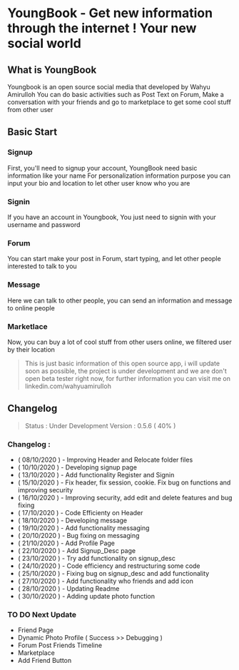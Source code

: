 # YoungBook - Get new information through the internet ! Your new social world
## What is YoungBook
Youngbook is an open source social media that developed by Wahyu Amirulloh
You can do basic activities such as Post Text on Forum, Make a conversation with your friends and go to marketplace to get some cool stuff from other user

## Basic Start
### Signup
First, you'll need to signup your account, YoungBook need basic information like your name
For personalization information purpose you can input your bio and location to let other user know who you are
### Signin
If you have an account in Youngbook, You just need to signin with your username and password
### Forum
You can start make your post in Forum, start typing, and let other people interested to talk to you
### Message
Here we can talk to other people, you can send an information and message to online people
### Marketlace
Now, you can buy a lot of cool stuff from other users online, we filtered user by their location

> This is just basic information of this open source app, i will update soon as possible, the project is under development and we are don't open beta tester right now, for further information you can visit me on linkedin.com/wahyuamirulloh 

## Changelog
> Status : Under Development
> Version : 0.5.6 ( 40% )
### Changelog :
- ( 08/10/2020 ) - Improving Header and Relocate folder files
- ( 10/10/2020 ) - Developing signup page
- ( 13/10/2020 ) - Add functionality Register and Signin
- ( 15/10/2020 ) - Fix header, fix session, cookie. Fix bug on functions and improving security
- ( 16/10/2020 ) - Improving security, add edit and delete features and bug fixing
- ( 17/10/2020 ) - Code Efficienty on Header
- ( 18/10/2020 ) - Developing message
- ( 19/10/2020 ) - Add functionality messaging
- ( 20/10/2020 ) - Bug fixing on messaging
- ( 21/10/2020 ) - Add Profile Page
- ( 22/10/2020 ) - Add Signup_Desc page
- ( 23/10/2020 ) - Try add functionality on signup_desc
- ( 24/10/2020 ) - Code efficiency and restructuring some code
- ( 25/10/2020 ) - Fixing bug on signup_desc and add functionality
- ( 27/10/2020 ) - Add functionality who friends and add icon
- ( 28/10/2020 ) - Updating Readme
- ( 30/10/2020 ) - Adding update photo function

### TO DO Next Update
- Friend Page
- Dynamic Photo Profile ( Success >> Debugging )
- Forum Post Friends Timeline
- Marketplace
- Add Friend Button
